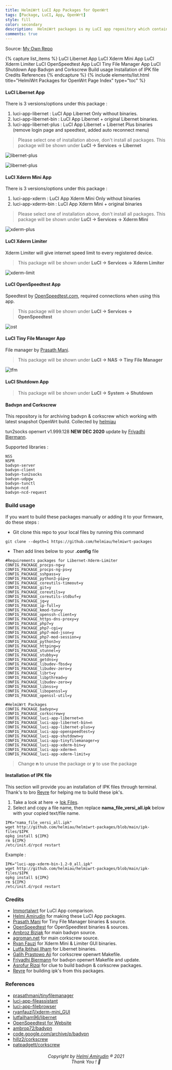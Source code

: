 ```yaml
---
title: HelmiWrt LuCI App Packages for OpenWrt
tags: [Package, LuCI, App, OpenWrt]
style: fill
color: secondary
description:  HelmiWrt packages is my LuCI app repository which contains additional LuCI packages for OpenWrt.
comments: true
---
```

Source: [My Own Repo](https://github.com/helmiau/helmiwrt-packages)


{% capture list_items %}
LuCI Libernet App
LuCI Xderm Mini App
LuCI Xderm Limiter
LuCI OpenSpeedtest App
LuCI Tiny File Manager App
LuCI Shutdown App
Badvpn and Corkscrew
Build usage
Installation of IPK file
Credits
References
{% endcapture %}
{% include elements/list.html title="HelmiWrt Packages for OpenWrt Page Index" type="toc" %}


#### LuCI Libernet App
There is 3 versions/options under this package :
1. luci-app-libernet : LuCI App Libernet Only without binaries.
2. luci-app-libernet-bin : LuCI App Libernet + original Libernet binaries.
3. luci-app-libernet-plus : LuCI App Libernet + Libernet Plus binaries (remove login page and speedtest, added auto reconnect menu)

> Please select one of installation above, don't install all packages.
> This package will be shown under **LuCI -> Services -> Libernet**

![libernet-plus](https://raw.githubusercontent.com/helmiau/helmiwrt-packages/main/preview/libernet-prev.png)

![libernet-plus](https://raw.githubusercontent.com/helmiau/helmiwrt-packages/main/preview/libernet-plus-prev.jpg)


#### LuCI Xderm Mini App
There is 3 versions/options under this package :
1. luci-app-xderm : LuCI App Xderm Mini Only without binaries
2. luci-app-xderm-bin : LuCI App Xderm Mini + original binaries

> Please select one of installation above, don't install all packages.
> This package will be shown under **LuCI -> Services -> Xderm Mini**

![xderm-plus](https://raw.githubusercontent.com/helmiau/helmiwrt-packages/main/preview/xderm-prev.png)


#### LuCI Xderm Limiter
Xderm Limiter will give internet speed limit to every registered device.

> This package will be shown under **LuCI -> Services -> Xderm Limiter**

![xderm-limit](https://raw.githubusercontent.com/helmiau/helmiwrt-packages/main/preview/xderm-limiter-prev.png)


#### LuCI OpenSpeedtest App
Speedtest by [OpenSpeedtest.com](openspeedtest.com), required connections when using this app.

> This package will be shown under **LuCI -> Services -> OpenSpeedtest**

![ost](https://raw.githubusercontent.com/helmiau/helmiwrt-packages/main/preview/openspeedtest-prev.png)


#### LuCI Tiny File Manager App
File manager by [Prasath Mani](https://github.com/prasathmani/tinyfilemanager).

> This package will be shown under **LuCI -> NAS -> Tiny File Manager**

![tfm](https://raw.githubusercontent.com/helmiau/helmiwrt-packages/main/preview/tinyfilemanager-prev.png)


#### LuCI Shutdown App

> This package will be shown under **LuCI -> System -> Shutdown**

#### Badvpn and Corkscrew
This repository is for archiving badvpn & corkscrew which working with latest snapshot OpenWrt build. Collected by [helmiau](http://www.github.com/helmiau)

tun2socks openwrt v1.999.128 **NEW DEC 2020** update by [Friyadhi Biermann](https://github.com/friyadhibiermann/openwrt_badvpn-tun2socks).

Supported libraries :
```
NSS
NSPR
badvpn-server
badvpn-client
badvpn-tun2socks
badvpn-udpgw
badvpn-tunctl
badvpn-ncd
badvpn-ncd-request
```

### Build usage
If you want to build these packages manually or adding it to your firmware, do these steps :

- Git clone this repo to your local files by running this command

```
git clone --depth=1 https://github.com/helmiau/helmiwrt-packages
```
- Then add lines below to your **.config** file

```
#Requirements packages for Libernet-Xderm-Limiter
CONFIG_PACKAGE_procps-ng=y
CONFIG_PACKAGE_procps-ng-ps=y
CONFIG_PACKAGE_sshpass=y
CONFIG_PACKAGE_python3-pip=y
CONFIG_PACKAGE_coreutils-timeout=y
CONFIG_PACKAGE_git=y
CONFIG_PACKAGE_coreutils=y
CONFIG_PACKAGE_coreutils-stdbuf=y
CONFIG_PACKAGE_jq=y
CONFIG_PACKAGE_ip-full=y
CONFIG_PACKAGE_kmod-tun=y
CONFIG_PACKAGE_openssh-client=y
CONFIG_PACKAGE_https-dns-proxy=y
CONFIG_PACKAGE_php7=y
CONFIG_PACKAGE_php7-cgi=y
CONFIG_PACKAGE_php7-mod-json=y
CONFIG_PACKAGE_php7-mod-session=y
CONFIG_PACKAGE_python3=y
CONFIG_PACKAGE_httping=y
CONFIG_PACKAGE_stunnel=y
CONFIG_PACKAGE_stubby=y
CONFIG_PACKAGE_getdns=y
CONFIG_PACKAGE_libudev-fbsd=y
CONFIG_PACKAGE_libudev-zero=y
CONFIG_PACKAGE_librt=y
CONFIG_PACKAGE_libpthread=y
CONFIG_PACKAGE_libudev-zero=y
CONFIG_PACKAGE_libnss=y
CONFIG_PACKAGE_libopenssl=y
CONFIG_PACKAGE_openssl-util=y

#HelmiWrt Packages
CONFIG_PACKAGE_badvpn=y
CONFIG_PACKAGE_corkscrew=y
CONFIG_PACKAGE_luci-app-libernet=n
CONFIG_PACKAGE_luci-app-libernet-bin=n
CONFIG_PACKAGE_luci-app-libernet-plus=y
CONFIG_PACKAGE_luci-app-openspeedtest=y
CONFIG_PACKAGE_luci-app-shutdown=y
CONFIG_PACKAGE_luci-app-tinyfilemanager=y
CONFIG_PACKAGE_luci-app-xderm-bin=y
CONFIG_PACKAGE_luci-app-xderm=n
CONFIG_PACKAGE_luci-app-xderm-limit=y
```
> Change **n** to unuse the package or **y** to use the package

#### Installation of IPK file
This section will provide you an installation of IPK files through terminal. Thank's to bro [Reyre](https://www.facebook.com/groups/443024392562406/user/100000998540396/) for helping me to build these ipk's.

1. Take a look at here -> [Ipk Files](https://github.com/helmiau/helmiwrt-packages/tree/main/ipk-files).
2. Select and copy a file name, then replace **nama_file_versi_all.ipk** below with your copied text/file name.
```
IPK="nama_file_versi_all.ipk"
wget http://github.com/helmiau/helmiwrt-packages/blob/main/ipk-files/$IPK
opkg install ${IPK}
rm ${IPK}
/etc/init.d/rpcd restart
```

Example :

```
IPK="luci-app-xderm-bin-1.2-0_all.ipk"
wget http://github.com/helmiau/helmiwrt-packages/blob/main/ipk-files/$IPK
opkg install ${IPK}
rm ${IPK}
/etc/init.d/rpcd restart
```

### Credits
- [Immortalwrt](github.com/immortalwrt) for LuCI App comparison.
- [Helmi Amirudin](helmiau.com/about) for making these LuCI App packages.
- [Prasath Mani](https://github.com/prasathmani/tinyfilemanager) for Tiny File Manager binaries & source.
- [OpenSpeedtest](https://github.com/AsrofurRizqi) for OpenSpeedtest binaries & sources.
- [Ambroz Bizjak](https://github.com/ambrop72/badvpn) for main badvpn source.
- [agroman.net](http://www.agroman.net/corkscrew/) for main corkscrew source.
- [Ryan Fauzi](https://github.com/ryanfauzi1/xderm-mini_GUI) for Xderm Mini & Limiter GUI binaries.
- [Lutfa Ibtihaji Ilham](https://github.com/lutfailham96/libernet) for Libernet binaries.
- [Galih Prastowo Aji](https://github.com/hillz2/corkscrew) for corkscrew openwrt Makefile.
- [Friyadhi Biermann](https://github.com/friyadhibiermann/openwrt_badvpn-tun2socks) for badvpn openwrt Makefile and update.
- [Asrofur Rizqi](https://github.com/AsrofurRizqi) for clue to build badvpn & corkscrew packages.
- [Reyre](https://github.com/r3yr3) for building ipk's from this packages.

### References
- [prasathmani/tinyfilemanager](https://github.com/prasathmani/tinyfilemanager)
- [luci-app-fileassistant](https://github.com/immortalwrt/luci/tree/master/applications/luci-app-fileassistant)
- [luci-app-filebrowser](https://github.com/immortalwrt/luci/tree/master/applications/luci-app-filebrowser)
- [ryanfauzi1/xderm-mini_GUI](https://github.com/ryanfauzi1/xderm-mini_GUI)
- [lutfailham96/libernet](https://github.com/lutfailham96/libernet)
- [OpenSpeedtest for Website](http://openspeedtest.com/speed-testing-application-for-your-website.php)
- [ambrop72/badvpn](https://github.com/ambrop72/badvpn/wiki/Tun2socks)
- [code.google.com/archive/p/badvpn](https://code.google.com/archive/p/badvpn/downloads)
- [hillz2/corkscrew](https://github.com/hillz2/corkscrew)
- [patpadgett/corkscrew](https://github.com/patpadgett/corkscrew)

<h6 align="center">Copyright by <a href="http://www.helmiau.com">Helmi Amirudin</a> ® 2021 <br> Thank You ! 🤝</h6>
